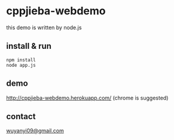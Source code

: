 # cppjieba-webdemo

this demo is written by node.js

## install & run

```
npm install
node app.js
```

## demo

http://cppjieba-webdemo.herokuapp.com/
(chrome is suggested)

## contact

wuyanyi09@gmail.com

